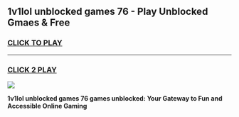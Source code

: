 
## 1v1lol unblocked games 76 - Play Unblocked Gmaes & Free
<h3>
<a href="https://news.freeplayer.one?title=1v1lol_unblocked_games_76&ref=16F">CLICK TO PLAY</a></h3>
<hr>

<h3>
<a href="https://news.freeplayer.one?title=1v1lol_unblocked_games_76&ref=16F">CLICK 2 PLAY</a>
  
</h3>

<a href="https://news.freeplayer.one?title=1v1lol_unblocked_games_76&ref=16F/"><img src="https://clearcache.store/games.png"></a>


**1v1lol unblocked games 76 games unblocked: Your Gateway to Fun and Accessible Online Gaming**
